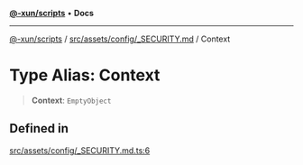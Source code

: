 [**@-xun/scripts**](../../../../../README.md) • **Docs**

***

[@-xun/scripts](../../../../../README.md) / [src/assets/config/\_SECURITY.md](../README.md) / Context

# Type Alias: Context

> **Context**: `EmptyObject`

## Defined in

[src/assets/config/\_SECURITY.md.ts:6](https://github.com/Xunnamius/xscripts/blob/df637b64db981c14c22a425e27a52a97500c0199/src/assets/config/_SECURITY.md.ts#L6)
